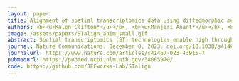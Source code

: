```yaml
---
layout: paper
title: Alignment of spatial transcriptomics data using diffeomorphic metric mapping
authors: <b><u>Kalen Clifton*</u></b>, <b><u>Manjari Anant*</u></b>, <b><u>Gohta Aihara</u></b>, <b><u>Lyla Atta</u></b>, Osagie K Aimiuwu, Justus M Kebschull, Michael I Miller, Daniel Tward^, <b>Jean Fan^</b>
image: /assets/papers/STalign_anim_small.gif
abstract: Spatial transcriptomics (ST) technologies enable high throughput gene expression characterization within thin tissue sections. However, comparing spatial observations across sections, samples, and technologies remains challenging. To address this challenge, we developed STalign to align ST datasets in a manner that accounts for partially matched tissue sections and other local non-linear distortions using diffeomorphic metric mapping. We apply STalign to align ST datasets within and across technologies as well as to align ST datasets to a 3D common coordinate framework. We show that STalign achieves high gene expression and cell-type correspondence across matched spatial locations that is significantly improved over manual and landmark-based affine alignments. Applying STalign to align ST datasets of the mouse brain to the 3D common coordinate framework from the Allen Brain Atlas, we highlight how STalign can enable the interrogation of compositional heterogeneity across anatomical structures. 
journal: Nature Communications. December 8, 2023. doi.org/10.1038/s41467-023-43915-7
journalurl: https://www.nature.com/articles/s41467-023-43915-7
pubmedurl: https://pubmed.ncbi.nlm.nih.gov/38065970/
code: https://github.com/JEFworks-Lab/STalign
---
```


